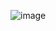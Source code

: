 ![image](https://github.com/MuktadirHassan/socket-io-chat-application/assets/46109431/d02774e2-3977-4bdb-9499-8fb7b39eff8e)
